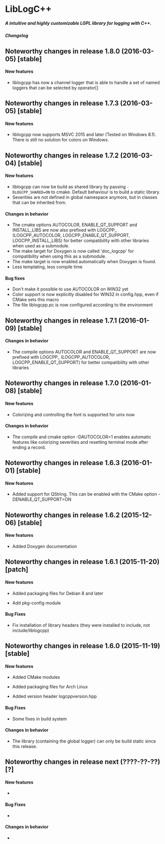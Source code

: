 # LibLogC++
##### A intuitive and highly customizable LGPL library for logging with C++.
##### Changelog


## Noteworthy changes in release 1.8.0 (2016-03-05) [stable]

#### New features

*	liblogcpp has now a channel logger that is able to handle a set of named loggers that can be selected by operator[]


## Noteworthy changes in release 1.7.3 (2016-03-05) [stable]

#### New features

*	liblogcpp now supports MSVC 2015 and later (Tested on Windows 8.1). There is still no solution for colors on Windows.


## Noteworthy changes in release 1.7.2 (2016-03-04) [stable]

#### New features

*	liblogcpp can now be build as shared library by passing `-DLOGCPP_SHARED=ON` to cmake. Default behaviour is to build a static library.
*	Severities are not defined in global namespace anymore, but in classes that can be inherited from.

#### Changes in behavior

*	The cmake options AUTOCOLOR, ENABLE_QT_SUPPORT and INSTALL_LIBS are now also prefixed with LOGCPP_ (LOGCPP_AUTOCOLOR, LOGCPP_ENABLE_QT_SUPPORT, LOGCPP_INSTALL_LIBS) for better compatibility with other libraries when used as a submodule.
*	The make target for Doxygen is now called 'doc_logcpp' for compatibility when using this as a submodule.
*	The make target is now enabled automatically when Doxygen is found.
*	Less templating, less compile time

#### Bug fixes

*	Don't make it possible to use AUTOCOLOR on WIN32 yet
*	Color support is now explicitly disabled for WIN32 in config.hpp, even if CMake sets this macro
*	The file liblogcpp.pc is now configured according to the environment


## Noteworthy changes in release 1.7.1 (2016-01-09) [stable]

#### Changes in behavior

*	The compile options AUTOCOLOR and ENABLE_QT_SUPPORT are now prefixed with LOGCPP_ (LOGCPP_AUTOCOLOR, LOGCPP_ENABLE_QT_SUPPORT) for better compatibility with other libraries


## Noteworthy changes in release 1.7.0 (2016-01-08) [stable]

#### New features

*	Colorizing and controlling the font is supported for unix now

#### Changes in behavior

*	The compile and cmake option -DAUTOCOLOR=1 enables automatic features like colorizing severities and resetting terminal mode after ending a record.


## Noteworthy changes in release 1.6.3 (2016-01-01) [stable]

#### New features

*	Added support for QString. This can be enabled with the
	CMake option -DENABLE_QT_SUPPORT=ON



## Noteworthy changes in release 1.6.2 (2015-12-06) [stable]

#### New features

*	Added Doxygen documentation


## Noteworthy changes in release 1.6.1 (2015-11-20) [patch]

#### New features

*	Added packaging files for Debian 8 and later
	
*	Add pkg-config module

#### Bug Fixes

*	Fix installation of library headers (they were installed
	to include, not include/liblogcpp)




## Noteworthy changes in release 1.6.0 (2015-11-19) [stable]

#### New features

*	Added CMake modules
	
*	Added packaging files for Arch Linux
	
*	Added version header logcppversion.hpp

#### Bug Fixes

*	Some fixes in build system

#### Changes in behavior

*	The library (containing the global logger) can only be build static since this release.


## Noteworthy changes in release next (????-??-??) [?]

#### New features

*	

#### Bug Fixes

*	

#### Changes in behavior

*	




